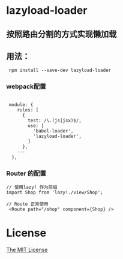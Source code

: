# lazyload-loader
## 按照路由分割的方式实现懒加载
## 用法： 

```
 npm install --save-dev lazyload-loader
```
 ### webpack配置
```

 module: {
    rules: [
      {
        test: /\.(js|jsx)$/,
        use: [
          'babel-loader',
          'lazyload-loader',
        ]
      },
    ···
  },

```

### Router 的配置

```
// 使用lazy! 作为前缀
import Shop from 'lazy!./view/Shop';

// Route 正常使用
 <Route path="/shop" component={Shop} />

```

# License

[The MIT License](http://opensource.org/licenses/MIT)